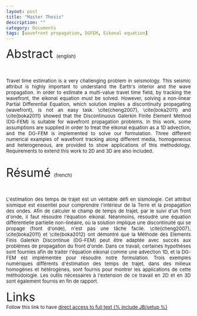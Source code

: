 ```yaml
---
layout: post
title: "Master Thesis"
description: ""
category: Documents
tags: [wavefront propagation, DGFEM, Eikonal equation]
---
```


<font size="6">Abstract <font size="2">(english)
<p align="justify">
<br>
<br>
Travel time estimation is a very challenging problem in seismology. This seismic attribut is highly important to understand the Earth's interior and the wave propagation. In order to estimate a multi-value travel time field, by tracking the wavefront, the eikonal equation must be solved. However, solving a non-linear Partial Differential Equation, which solution implies a discontinuity propagating (wavefront), is not an easy task. \cite{cheng2007}, \cite{boka2011} and \cite{boka2011} showed that the Discontinuous 
Galerkin Finite Element Method (DG-FEM) is suitable for wavefront propagation problems. In this work, some assumptions are supplied in order to treat the eikonal equation as a 1D advection, and the DG-FEM is implemented to solve our formulation. Three different numerical examples of wavefront tracking along different media, homogeneous and heterogeneous, are provided to show applications of this methodology. Requirements to extend this work to 2D and 3D are also included.
<br>
<br>
<br>
<font size="6">Résumé <font size="2">(french)<p align="justify"><br><br>
L'estimation des temps de trajet est un véritable défi en sismologie. Cet attribut sismique est essentiel pour comprendre l'intérieur de la Terre et la propagation des ondes. Afin de calculer le champ de temps de trajet, par le suivi d'un front d'onde, il faut résoudre l'équation eikonal. Néanmoins, résoudre une équation différentielle partielle non-linéaire, où la solution implique une discontinuité qui se propage (front d'onde), n'est pas une tâche facile. \cite{cheng2007}, \cite{boka2011} et \cite{boka2012} ont démontré que la Méthode des Elements Finis Galerkin Discontinue (DG-FEM) peut être adaptée avec succès aux problèmes de propagation du front d'onde. Dans ce travail, certaines hypothèses sont fournies afin de traiter l'équation eikonal comme une advection 1D, et la DG-FEM est implémentée pour résoudre notre formulation. Trois exemples numériques différents d'éstimation des temps de trajet, dans des milieux homogènes et hétérogènes, sont fournis pour montrer les applications de cette méthodologie. Les outils nécessaires à l'extension de ce travail en 2D et en 3D sont également fournis en fin de rapport.
<br>
<br>
<font size="6">Links
<br>
<font size="2">
Follow this link to have <a href="https://github.com/hugosanrocks/hugosanrocks.github.com/blob/master/_includes/Master_Thesis_Hugo_S_Sanchez_Reyes_MEEES2013_14.pdf">direct access to full text
{% include JB/setup %}
